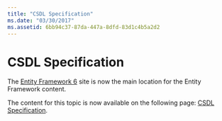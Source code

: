```yaml
---
title: "CSDL Specification"
ms.date: "03/30/2017"
ms.assetid: 6bb94c37-87da-447a-8dfd-83d1c4b5a2d2
---
```

# CSDL Specification
The [Entity Framework 6](/ef/ef6/index) site is now the main location for the Entity Framework content.  
  
 The content for this topic is now available on the following page: [CSDL Specification](/ef/ef6/modeling/designer/advanced/edmx/csdl-spec).
